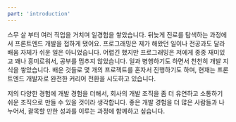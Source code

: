 ```yaml
---
part: 'introduction'
---
```

스무 살 부터 여러 직업을 거치며 일경험을 쌓았습니다. 뒤늦게 진로를 탐색하는 과정에서 프론트엔드 개발을 접하게 됐어요. 프로그래밍은 제가 해왔던 일이나 전공과도 달라 배움 자체가 쉬운 일은 아니었습니다. 어렵긴 했지만 프로그래밍은 저에게 종종 재미있고 꽤나 흥미로워서, 공부를 멈추지 않았습니다. 일과 병행하기도 하면서 천천히 개발 지식을 쌓았습니다. 배운 것들로 몇 개의 프로젝트를 혼자서 진행하기도 하며, 현재는 프론트엔드 개발자로 완전한 커리어 전환을 시도하고 있습니다.

저의 다양한 경험에 개발 경험을 더해서, 회사의 개발 조직을 좀 더 유연하고 소통하기 쉬운 조직으로 만들 수 있을 것이라 생각합니다. 좋은 개발 경험을 더 많은 사람들과 나누어서, 괄목할 만한 성과를 이루는 과정에 함께하고 싶습니다.
